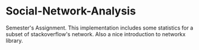 # Social-Network-Analysis
Semester's Assignment.
This implementation includes some statistics for a subset of stackoverflow's network.
Also a nice introduction to networkx library.
